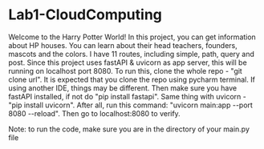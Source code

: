 # Lab1-CloudComputing
Welcome to the Harry Potter World!
In this project, you can get information about HP houses. You can learn about their head teachers, founders, mascots and the colors. I have 11 routes, including simple, path, query and post.
Since this project uses fastAPI & uvicorn as app server, this will be running on localhost port 8080. To run this, clone the whole repo - "git clone url". It is expected that you clone the repo using pycharm terminal. If using another IDE, things may be different. Then make sure you have fastAPI installed, if not do "pip install fastapi". Same thing with uvicorn - "pip install uvicorn". 
After all,  run this command: "uvicorn main:app --port 8080 --reload". Then go to localhost:8080 to verify.

Note: to run the code, make sure you are in the directory of your main.py file